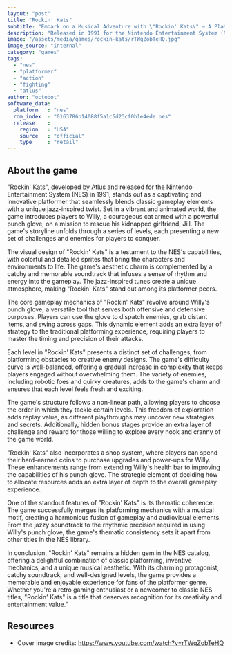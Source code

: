 ```yaml
---
layout: "post"
title: "Rockin' Kats"
subtitle: "Embark on a Musical Adventure with \"Rockin' Kats\" – A Platformer Filled with Jazz, Action, and a Feline Hero!"
description: "Released in 1991 for the Nintendo Entertainment System (NES), \"Rockin' Kats\" is a unique side-scrolling platformer that combines classic gameplay with a jazzy twist. Players take control of Willy, a cat armed with a punch glove, as he navigates through vibrant levels, battling foes and overcoming obstacles to rescue his girlfriend, Jill. With its catchy soundtrack, inventive mechanics, and charming aesthetic, 'Rockin' Kats' remains a hidden gem in the NES library, offering a purrfect blend of platforming fun and musical flair."
image: "/assets/media/games/rockin-kats/rTWqZobTeHQ.jpg"
image_source: "internal"
category: "games"
tags:
  - "nes"
  - "platformer"
  - "action"
  - "fighting"
  - "atlus"
author: "octobot"
software_data:
  platform   : "nes"
  rom_index  : "0163786b14088f5a1c5d23cf0b1e4ede.nes"
  release    :
    region   : "USA"
    source   : "official"
    type     : "retail"
---
```


## About the game

"Rockin' Kats", developed by Atlus and released for the Nintendo Entertainment System (NES) in 1991, stands out as a captivating and innovative platformer that seamlessly blends classic gameplay elements with a unique jazz-inspired twist. Set in a vibrant and animated world, the game introduces players to Willy, a courageous cat armed with a powerful punch glove, on a mission to rescue his kidnapped girlfriend, Jill. The game's storyline unfolds through a series of levels, each presenting a new set of challenges and enemies for players to conquer.

The visual design of "Rockin' Kats" is a testament to the NES's capabilities, with colorful and detailed sprites that bring the characters and environments to life. The game's aesthetic charm is complemented by a catchy and memorable soundtrack that infuses a sense of rhythm and energy into the gameplay. The jazz-inspired tunes create a unique atmosphere, making "Rockin' Kats" stand out among its platformer peers.

The core gameplay mechanics of "Rockin' Kats" revolve around Willy's punch glove, a versatile tool that serves both offensive and defensive purposes. Players can use the glove to dispatch enemies, grab distant items, and swing across gaps. This dynamic element adds an extra layer of strategy to the traditional platforming experience, requiring players to master the timing and precision of their attacks.

Each level in "Rockin' Kats" presents a distinct set of challenges, from platforming obstacles to creative enemy designs. The game's difficulty curve is well-balanced, offering a gradual increase in complexity that keeps players engaged without overwhelming them. The variety of enemies, including robotic foes and quirky creatures, adds to the game's charm and ensures that each level feels fresh and exciting.

The game's structure follows a non-linear path, allowing players to choose the order in which they tackle certain levels. This freedom of exploration adds replay value, as different playthroughs may uncover new strategies and secrets. Additionally, hidden bonus stages provide an extra layer of challenge and reward for those willing to explore every nook and cranny of the game world.

"Rockin' Kats" also incorporates a shop system, where players can spend their hard-earned coins to purchase upgrades and power-ups for Willy. These enhancements range from extending Willy's health bar to improving the capabilities of his punch glove. The strategic element of deciding how to allocate resources adds an extra layer of depth to the overall gameplay experience.

One of the standout features of "Rockin' Kats" is its thematic coherence. The game successfully merges its platforming mechanics with a musical motif, creating a harmonious fusion of gameplay and audiovisual elements. From the jazzy soundtrack to the rhythmic precision required in using Willy's punch glove, the game's thematic consistency sets it apart from other titles in the NES library.

In conclusion, "Rockin' Kats" remains a hidden gem in the NES catalog, offering a delightful combination of classic platforming, inventive mechanics, and a unique musical aesthetic. With its charming protagonist, catchy soundtrack, and well-designed levels, the game provides a memorable and enjoyable experience for fans of the platformer genre. Whether you're a retro gaming enthusiast or a newcomer to classic NES titles, "Rockin' Kats" is a title that deserves recognition for its creativity and entertainment value."

## Resources

* Cover image credits: <https://www.youtube.com/watch?v=rTWqZobTeHQ>

